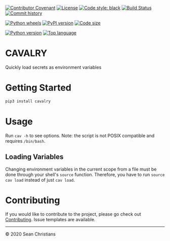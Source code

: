 [![Contributor Covenant](https://img.shields.io/badge/Contributor%20Covenant-v2.0%20adopted-ff69b4.svg)](CODE_OF_CONDUCT.md)
[![License](https://img.shields.io/github/license/seanchristians/cavalry)](LICENSE)
[![Code style: black](https://img.shields.io/badge/code%20style-black-000000.svg)](https://github.com/psf/black)
[![Build Status](https://travis-ci.org/seanchristians/CAVALRY.svg?branch=master)](https://travis-ci.org/seanchristians/CAVALRY)
[![Commit history](https://img.shields.io/github/last-commit/seanchristians/cavalry)](https://github.com/seanchristians/cavalry/commits)

[![Python wheels](https://img.shields.io/pypi/wheel/cavalry)](https://pypi.org/project/cavalry)
[![PyPI version](https://img.shields.io/pypi/v/cavalry?color=purple)](https://pypi.org/project/cavalry)
[![Code size](https://img.shields.io/github/languages/code-size/seanchristians/cavalry)](https://github.com/seanchristians/cavalry)

[![Python version](https://img.shields.io/pypi/pyversions/cavalry?color=red)](https://pypi.org/project/cavalry)
[![Top language](https://img.shields.io/github/languages/top/seanchristians/cavalry?color=red)](https://github.com/seanchristians/cavalry)

# CAVALRY

Quickly load secrets as environment variables

# Getting Started

```sh
pip3 install cavalry
```

# Usage

Run `cav -h` to see options. Note: the script is not POSIX compatible and requires `/bin/bash`.

## Loading Variables

Changing environment variables in the current scope from a file must be done through your shell's `source` function. Therefore, you have to run `source cav load` instead of just `cav load`.

# Contributing

If you would like to contribute to the project, please go check out [Contributing](CONTRIBUTING.md). Issue templates are available.

---

© 2020 Sean Christians
